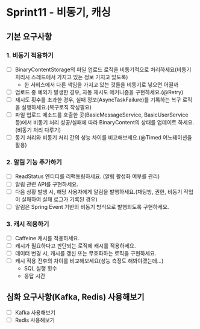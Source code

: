 # Sprint11 - 비동기, 캐싱

## 기본 요구사항 
### 1. 비동기 적용하기
- [ ] BinaryContentStorage의 파일 업로드 로직을 비동기적으로 처리하세요(비동기 처리시 스레드에서 가지고 있는 정보 가지고 있도록)
    - 한 서비스에서 다른 책임을 가지고 있는 것들을 비동기로 넣으면 어떨까
- [ ] 업로드 중 예외가 발생한 경우, 자동 재시도 메커니즘을 구현하세요.(@Retry)
- [ ] 재시도 횟수를 초과한 경우, 실패 정보(AsyncTaskFailure)를 기록하는 복구 로직을 실행하세요.(복구로직 작성필요)
- [ ] 파일 업로드 메소드를 호출한 곳(BasicMessageService, BasicUserService 등)에서 비동기 처리 성공/실패에 따라 BinaryContent의 상태를 업데이트 하세요.(비동기 처리 다루기)
- [ ] 동기 처리와 비동기 처리 간의 성능 차이를 비교해보세요.(@Timed 어노테이션을 활용)

### 2. 알림 기능 추가하기
- [ ]  ReadStatus 엔티티를 리팩토링하세요. (알림 활성화 여부를 관리)
- [ ]  알림 관련 API를 구현하세요. 
- [ ]  다음 상황 발생 시, 해당 사용자에게 알림을 발행하세요.(채팅방, 권한, 비동기 작업이 실패하여 실패 로그가 기록된 경우)
- [ ]  알림은 Spring Event 기반의 비동기 방식으로 발행되도록 구현하세요.
### 3. 캐시 적용하기
- [ ] Caffeine 캐시를 적용하세요.
- [ ] 캐시가 필요하다고 판단되는 로직에 캐시를 적용하세요.
- [ ] 데이터 변경 시, 캐시를 갱신 또는 무효화하는 로직을 구현하세요.
- [ ] 캐시 적용 전후의 차이를 비교해보세요(성능 측정도 해봐야겠는데...)
  - SQL 실행 횟수
  - 응답 시간

## 심화 요구사항(Kafka, Redis) 사용해보기
- [ ] Kafka 사용해보기
- [ ] Redis 사용해보기
